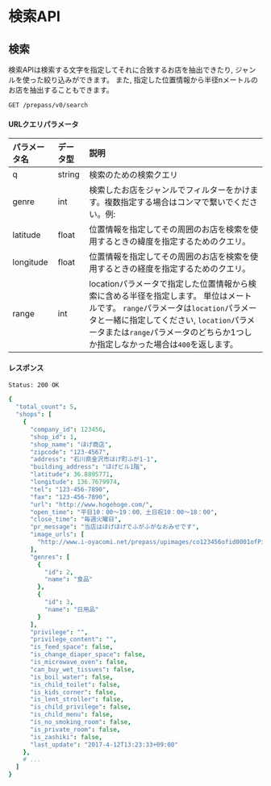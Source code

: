 # 検索API

## 検索
検索APIは検索する文字を指定してそれに合致するお店を抽出できたり, ジャンルを使った絞り込みができます。 また, 指定した位置情報から半径nメートルのお店を抽出することもできます。

    GET /prepass/v0/search

#### URLクエリパラメータ

|パラメータ名|データ型|説明|
|:-----------|:-------|:---|
|q           |string  |検索のための検索クエリ|
|genre       |int     |検索したお店をジャンルでフィルターをかけます。複数指定する場合はコンマで繋いでください。例: |
|latitude    |float   |位置情報を指定してその周囲のお店を検索を使用するときの緯度を指定するためのクエリ。|
|longitude   |float   |位置情報を指定してその周囲のお店を検索を使用するときの経度を指定するためのクエリ。|
|range       |int     |locationパラメータで指定した位置情報から検索に含める半径を指定します。 単位はメートルです。 `range`パラメータは`location`パラメータと一緒に指定してください, `location`パラメータまたは`range`パラメータのどちらか1つしか指定しなかった場合は`400`を返します。|

#### レスポンス

    Status: 200 OK

```cson
{
  "total_count": 5,
  "shops": [
    {
      "company_id": 123456,
      "shop_id": 1,
      "shop_name": "ほげ商店",
      "zipcode": "123-4567",
      "address": "石川県金沢市ほげ町ふが1-1",
      "building_address": "ほげビル1階",
      "latitude": 36.8895771,
      "longitude": 136.7679974,
      "tel": "123-456-7890",
      "fax": "123-456-7890",
      "url": "http://www.hogehoge.com/",
      "open_time": "平日10：00～19：00、土日祝10：00～18：00",
      "close_time": "毎週火曜日",
      "pr_message": "当店はほげほげでふがふがなおみせです",
      "image_urls": [
        "http://www.i-oyacomi.net/prepass/upimages/co123456ofid0001ofPic1_middle.jpg"
      ],
      "genres": [
        {
          "id": 2,
          "name": "食品"
        },
        {
          "id": 3,
          "name": "日用品"
        }
      ],
      "privilege": "",
      "privilege_content": "",
      "is_feed_space": false,
      "is_change_diaper_space": false,
      "is_microwave_oven": false,
      "can_buy_wet_tissues": false,
      "is_boil_water": false,
      "is_child_toilet": false,
      "is_kids_corner": false,
      "is_lent_stroller": false,
      "is_child_privilege": false,
      "is_child_menu": false,
      "is_no_smoking_room": false,
      "is_private_room": false,
      "is_zashiki": false,
      "last_update": "2017-4-12T13:23:33+09:00"
    },
    # ...
  ]
}
```
